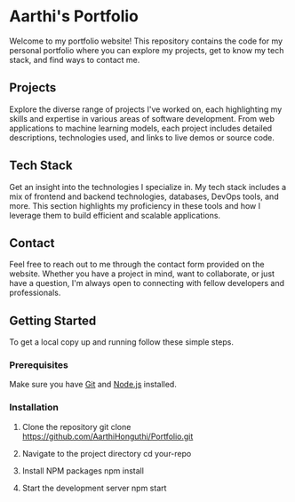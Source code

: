 # Aarthi's Portfolio

Welcome to my portfolio website! This repository contains the code for my personal portfolio where you can explore my projects, get to know my tech stack, and find ways to contact me.

## Projects

Explore the diverse range of projects I've worked on, each highlighting my skills and expertise in various areas of software development. From web applications to machine learning models, each project includes detailed descriptions, technologies used, and links to live demos or source code.

## Tech Stack

Get an insight into the technologies I specialize in. My tech stack includes a mix of frontend and backend technologies, databases, DevOps tools, and more. This section highlights my proficiency in these tools and how I leverage them to build efficient and scalable applications.

## Contact

Feel free to reach out to me through the contact form provided on the website. Whether you have a project in mind, want to collaborate, or just have a question, I'm always open to connecting with fellow developers and professionals.

## Getting Started

To get a local copy up and running follow these simple steps.

### Prerequisites

Make sure you have [Git](https://git-scm.com/) and [Node.js](https://nodejs.org/en/) installed.

### Installation

1. Clone the repository
   git clone https://github.com/AarthiHonguthi/Portfolio.git

2. Navigate to the project directory
   cd your-repo

3. Install NPM packages
   npm install
   
4. Start the development server
   npm start

